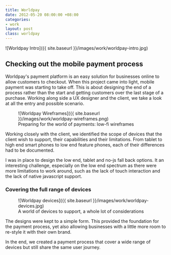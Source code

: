```yaml
---
title: Worldpay
date: 2012-05-20 08:00:00 +08:00
categories:
- work
layout: post
class: worldpay
---
```


![Worldpay Intro]({{ site.baseurl }}/images/work/worldpay-intro.jpg)

## Checking out the mobile payment process

Worldpay's payment platform is an easy solution for businesses online to allow customers to checkout. When this project came into light, mobile payment was starting to take off. This is about designing the end of a process rather than the start and getting customers over the last stage of a purchase. Working along side a UX designer and the client, we take a look at all the entry and possible scenario.

<figure class='worldpay_figure--wireframes' markdown='1'>
![Worldpay Wireframes]({{ site.baseurl }}/images/work/worldpay-wireframes.png)
<figcaption>Preparing for the world of payments: low-fi wireframes</figcaption>
</figure>

Working closely with the client, we identified the scope of devices that the client wish to support, their capabilities and their limitations. From tablet to high end smart phones to low end feature phones, each of their differences had to be documented.

I was in place to design the low end, tablet and no-js fall back options. It an interesting challenge, especially on the low end spectrum as there were more limitations to work around, such as the lack of touch interaction and the lack of native javascript support.

### Covering the full range of devices

<figure class='worldpay_figure--devices' markdown='1'>
![Worldpay devices]({{ site.baseurl }}/images/work/worldpay-devices.jpg)
<figcaption>A world of devices to support, a whole lot of considerations</figcaption>
</figure>

The designs were kept to a simple form. This provided the foundation for the payment process, yet also allowing businesses with a little more room to re-style it with their own brand.

In the end, we created a payment process that cover a wide range of devices but still share the same user journey.
